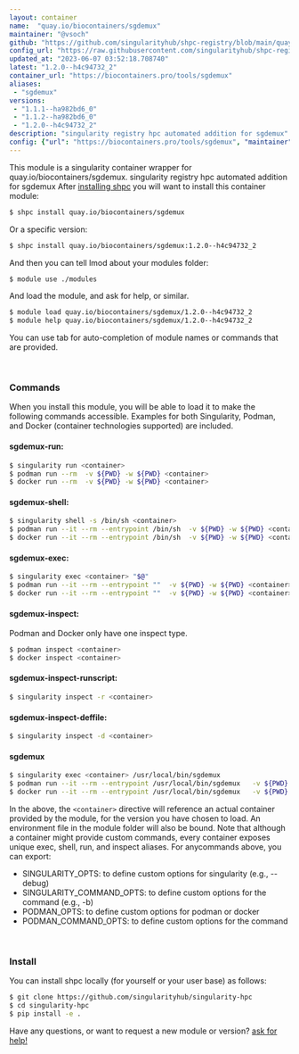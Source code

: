 ```yaml
---
layout: container
name:  "quay.io/biocontainers/sgdemux"
maintainer: "@vsoch"
github: "https://github.com/singularityhub/shpc-registry/blob/main/quay.io/biocontainers/sgdemux/container.yaml"
config_url: "https://raw.githubusercontent.com/singularityhub/shpc-registry/main/quay.io/biocontainers/sgdemux/container.yaml"
updated_at: "2023-06-07 03:52:18.708740"
latest: "1.2.0--h4c94732_2"
container_url: "https://biocontainers.pro/tools/sgdemux"
aliases:
 - "sgdemux"
versions:
 - "1.1.1--ha982bd6_0"
 - "1.1.2--ha982bd6_0"
 - "1.2.0--h4c94732_2"
description: "singularity registry hpc automated addition for sgdemux"
config: {"url": "https://biocontainers.pro/tools/sgdemux", "maintainer": "@vsoch", "description": "singularity registry hpc automated addition for sgdemux", "latest": {"1.2.0--h4c94732_2": "sha256:52b6d3ff954ae8482e06f8bcd181ec305565ae60573522568c01e89305fc5008"}, "tags": {"1.1.1--ha982bd6_0": "sha256:00a6856695b320ea9a85d726ab4dbaa191ebbdb198edfbb0c7d7352999a1776d", "1.1.2--ha982bd6_0": "sha256:2f521a99f563009375eaacc473d11add529328365da615162d97462cab75a71a", "1.2.0--h4c94732_2": "sha256:52b6d3ff954ae8482e06f8bcd181ec305565ae60573522568c01e89305fc5008"}, "docker": "quay.io/biocontainers/sgdemux", "aliases": {"sgdemux": "/usr/local/bin/sgdemux"}}
---
```


This module is a singularity container wrapper for quay.io/biocontainers/sgdemux.
singularity registry hpc automated addition for sgdemux
After [installing shpc](#install) you will want to install this container module:


```bash
$ shpc install quay.io/biocontainers/sgdemux
```

Or a specific version:

```bash
$ shpc install quay.io/biocontainers/sgdemux:1.2.0--h4c94732_2
```

And then you can tell lmod about your modules folder:

```bash
$ module use ./modules
```

And load the module, and ask for help, or similar.

```bash
$ module load quay.io/biocontainers/sgdemux/1.2.0--h4c94732_2
$ module help quay.io/biocontainers/sgdemux/1.2.0--h4c94732_2
```

You can use tab for auto-completion of module names or commands that are provided.

<br>

### Commands

When you install this module, you will be able to load it to make the following commands accessible.
Examples for both Singularity, Podman, and Docker (container technologies supported) are included.

#### sgdemux-run:

```bash
$ singularity run <container>
$ podman run --rm  -v ${PWD} -w ${PWD} <container>
$ docker run --rm  -v ${PWD} -w ${PWD} <container>
```

#### sgdemux-shell:

```bash
$ singularity shell -s /bin/sh <container>
$ podman run --it --rm --entrypoint /bin/sh  -v ${PWD} -w ${PWD} <container>
$ docker run --it --rm --entrypoint /bin/sh  -v ${PWD} -w ${PWD} <container>
```

#### sgdemux-exec:

```bash
$ singularity exec <container> "$@"
$ podman run --it --rm --entrypoint ""  -v ${PWD} -w ${PWD} <container> "$@"
$ docker run --it --rm --entrypoint ""  -v ${PWD} -w ${PWD} <container> "$@"
```

#### sgdemux-inspect:

Podman and Docker only have one inspect type.

```bash
$ podman inspect <container>
$ docker inspect <container>
```

#### sgdemux-inspect-runscript:

```bash
$ singularity inspect -r <container>
```

#### sgdemux-inspect-deffile:

```bash
$ singularity inspect -d <container>
```


#### sgdemux

```bash
$ singularity exec <container> /usr/local/bin/sgdemux
$ podman run --it --rm --entrypoint /usr/local/bin/sgdemux   -v ${PWD} -w ${PWD} <container> -c " $@"
$ docker run --it --rm --entrypoint /usr/local/bin/sgdemux   -v ${PWD} -w ${PWD} <container> -c " $@"
```



In the above, the `<container>` directive will reference an actual container provided
by the module, for the version you have chosen to load. An environment file in the
module folder will also be bound. Note that although a container
might provide custom commands, every container exposes unique exec, shell, run, and
inspect aliases. For anycommands above, you can export:

 - SINGULARITY_OPTS: to define custom options for singularity (e.g., --debug)
 - SINGULARITY_COMMAND_OPTS: to define custom options for the command (e.g., -b)
 - PODMAN_OPTS: to define custom options for podman or docker
 - PODMAN_COMMAND_OPTS: to define custom options for the command

<br>

### Install

You can install shpc locally (for yourself or your user base) as follows:

```bash
$ git clone https://github.com/singularityhub/singularity-hpc
$ cd singularity-hpc
$ pip install -e .
```

Have any questions, or want to request a new module or version? [ask for help!](https://github.com/singularityhub/singularity-hpc/issues)
